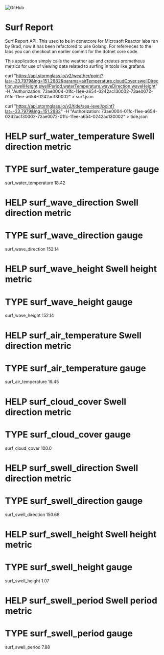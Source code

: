 ![GitHub](https://img.shields.io/github/license/bradmccoydev/surf-report)
# Surf Report
Surf Report API. This used to be in donetcore for Microsoft Reactor labs ran by Brad, now it has been refactored to use Golang. For references to the labs you can checkout an earlier commit for the dotnet core code.

This application simply calls the weather api and creates prometheus metrics for use of viewing data related to surfing in tools like grafana.

curl "https://api.stormglass.io/v2/weather/point?lat=-33.7979&lng=151.2882&params=airTemperature,cloudCover,swellDirection,swellHeight,swellPeriod,waterTemperature,waveDirection,waveHeight" -H "Authorization: 73ae0004-01fc-11ee-a654-0242ac130002-73ae0072-01fc-11ee-a654-0242ac130002" > surf.json

curl "https://api.stormglass.io/v2/tide/sea-level/point?lat=-33.7979&lng=151.2882"  -H "Authorization: 73ae0004-01fc-11ee-a654-0242ac130002-73ae0072-01fc-11ee-a654-0242ac130002" > tide.json

# HELP surf_water_temperature Swell direction metric
# TYPE surf_water_temperature gauge
surf_water_temperature 18.42

# HELP surf_wave_direction Swell direction metric
# TYPE surf_wave_direction gauge
surf_wave_direction 152.14

# HELP surf_wave_height Swell height metric
# TYPE surf_wave_height gauge
surf_wave_height 152.14

# HELP surf_air_temperature Swell direction metric
# TYPE surf_air_temperature gauge
surf_air_temperature 16.45

# HELP surf_cloud_cover Swell direction metric
# TYPE surf_cloud_cover gauge
surf_cloud_cover 100.0

# HELP surf_swell_direction Swell direction metric
# TYPE surf_swell_direction gauge
surf_swell_direction 150.68

# HELP surf_swell_height Swell height metric
# TYPE surf_swell_height gauge
surf_swell_height 1.07


# HELP surf_swell_period Swell period metric
# TYPE surf_swell_period gauge
surf_swell_period 7.88